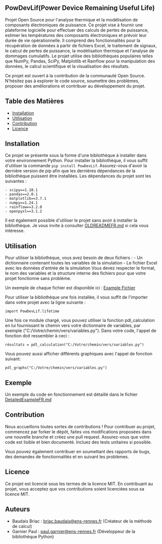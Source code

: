 ## PowDevLif(Power Device Remaining Useful Life)

Projet Open Source pour l'analyse thermique et la modélisation de composants électroniques de puissance.
Ce projet vise à fournir une plateforme logicielle pour effectuer des calculs de pertes de puissance, estimer les températures des composants électroniques et prévoir leur durée de vie opérationnelle.
Il comprend des fonctionnalités pour la récupération de données à partir de fichiers Excel, le traitement de signaux, le calcul de pertes de puissance, la modélisation thermique et l'analyse de dommages cumulatifs.
Le projet utilise des bibliothèques populaires telles que NumPy, Pandas, SciPy, Matplotlib et Rainflow pour la manipulation des données, le calcul scientifique et la visualisation des résultats.

Ce projet est ouvert à la contribution de la communauté Open Source. N'hésitez pas à explorer le code source, soumettre des problèmes, proposer des améliorations et contribuer au développement du projet.

## Table des Matières
- [Installation](#Installation)
- [Utilisation](#Utilisation)
- [Contribution](#Contribution)
- [Licence](#Licence)

## Installation
Ce projet se présente sous la forme d'une bibliothèque à installer dans votre environnement Python.
Pour installer la bibliothèque, il vous suffit d'utiliser la commande `pip install PowDevLif`.
Assurez-vous d'avoir la dernière version de pip afin que les dernières dépendances de la bibliothèque puissent être installées.
Les dépendances du projet sont les suivantes :

    - scipy==1.10.1
    - pandas==2.0.1
    - matplotlib==3.7.1
    - numpy==1.24.1
    - rainflow==3.2.0
    - openpyxl==3.1.2

Il est également possible d'utiliser le projet sans avoir à installer la bibliothèque. Je vous invite à consulter [OLDREADMEFR.md](https://gitlab.com/PGarn/LifeTime_IGBT_Calculation/-/blob/main/OLDREADMEFR.md) si cela vous intéresse.

## Utilisation
Pour utiliser la bibliothèque, vous avez besoin de deux fichiers :
    - Un dictionnaire contenant toutes les variables de la simulation
    - Le fichier Excel avec les données d'entrée de la simulation
Vous devez respecter le format, le nom des variables et la structure interne des fichiers pour que votre projet fonctionne sans problème.

Un exemple de chaque fichier est disponible ici : [Example Fichier](https://gitlab.com/PGarn/LifeTime_IGBT_Calculation/-/tree/main/example)

Pour utiliser la bibliothèque une fois installée, il vous suffit de l'importer dans votre projet avec la ligne suivante :

`import PowDevLif.lifetime`

Une fois ce module chargé, vous pouvez utiliser la fonction pdl_calculation en lui fournissant le chemin vers votre dictionnaire de variables, par exemple ("C:/Votre/chemin/vers/variables.py"). Dans votre code, l'appel de fonction doit ressembler à ceci :

`résultats = pdl_calculation("C:/Votre/chemin/vers/variables.py")`

Vous pouvez aussi afficher différents graphiques avec l'appel de fonction suivant:

`pdl_graphs("C:/Votre/chemin/vers/variables.py")`

## Exemple
Un exemple du code en fonctionnement est détaillé dans le fichier [DetailedExampleFR.md](https://gitlab.com/PGarn/LifeTime_IGBT_Calculation/-/blob/main/details/DetailedExampleFR.md)

## Contribution
Nous accueillons toutes sortes de contributions ! Pour contribuer au projet, commencez par forker le dépôt, faites vos modifications proposées dans une nouvelle branche et créez une pull request. Assurez-vous que votre code est lisible et bien documenté. Incluez des tests unitaires si possible.

Vous pouvez également contribuer en soumettant des rapports de bugs, des demandes de fonctionnalités et en suivant les problèmes.

## Licence
Ce projet est licencié sous les termes de la licence MIT. En contribuant au projet, vous acceptez que vos contributions soient licenciées sous sa licence MIT.

## Auteurs

- Baudais Briac : briac.baudais@ens-rennes.fr (Créateur de la méthode de calcul)
- Garnier Paul : paul.garnier@ens-rennes.fr (Développeur de la bibliothèque Python)

